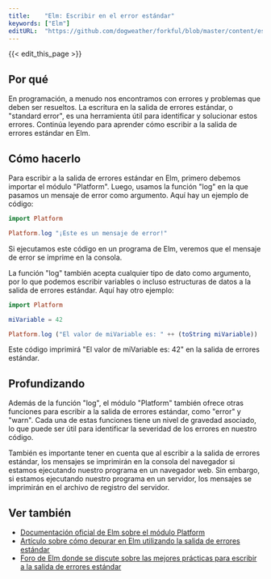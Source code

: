 ```yaml
---
title:    "Elm: Escribir en el error estándar"
keywords: ["Elm"]
editURL:  "https://github.com/dogweather/forkful/blob/master/content/es/elm/writing-to-standard-error.md"
---
```


{{< edit_this_page >}}

## Por qué

En programación, a menudo nos encontramos con errores y problemas que deben ser resueltos. La escritura en la salida de errores estándar, o "standard error", es una herramienta útil para identificar y solucionar estos errores. Continúa leyendo para aprender cómo escribir a la salida de errores estándar en Elm.

## Cómo hacerlo

Para escribir a la salida de errores estándar en Elm, primero debemos importar el módulo "Platform". Luego, usamos la función "log" en la que pasamos un mensaje de error como argumento. Aquí hay un ejemplo de código:

```Elm
import Platform

Platform.log "¡Este es un mensaje de error!"
```

Si ejecutamos este código en un programa de Elm, veremos que el mensaje de error se imprime en la consola.

La función "log" también acepta cualquier tipo de dato como argumento, por lo que podemos escribir variables o incluso estructuras de datos a la salida de errores estándar. Aquí hay otro ejemplo:

```Elm
import Platform

miVariable = 42

Platform.log ("El valor de miVariable es: " ++ (toString miVariable))
```

Este código imprimirá "El valor de miVariable es: 42" en la salida de errores estándar.

## Profundizando

Además de la función "log", el módulo "Platform" también ofrece otras funciones para escribir a la salida de errores estándar, como "error" y "warn". Cada una de estas funciones tiene un nivel de gravedad asociado, lo que puede ser útil para identificar la severidad de los errores en nuestro código.

También es importante tener en cuenta que al escribir a la salida de errores estándar, los mensajes se imprimirán en la consola del navegador si estamos ejecutando nuestro programa en un navegador web. Sin embargo, si estamos ejecutando nuestro programa en un servidor, los mensajes se imprimirán en el archivo de registro del servidor.

## Ver también

- [Documentación oficial de Elm sobre el módulo Platform](https://package.elm-lang.org/packages/elm/core/latest/Platform)
- [Artículo sobre cómo depurar en Elm utilizando la salida de errores estándar](https://medium.com/@isnardo/debugging-elm-code-with-standard-error-c0dfb9d4752d)
- [Foro de Elm donde se discute sobre las mejores prácticas para escribir a la salida de errores estándar](https://discourse.elm-lang.org/t/logging-best-practices/4281)
